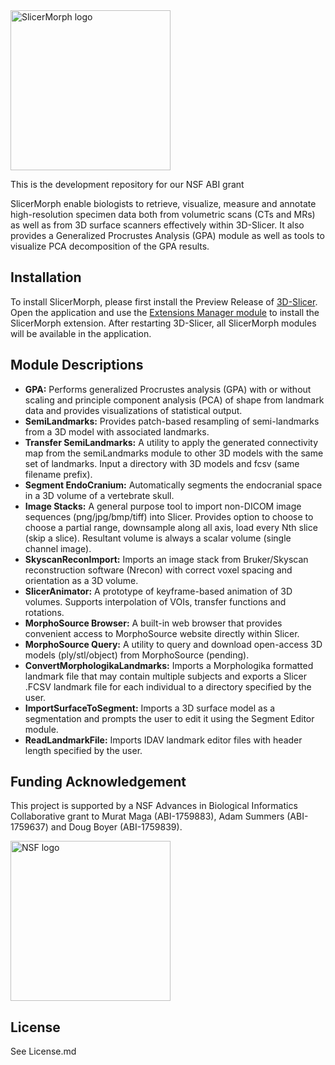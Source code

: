 <img src="https://raw.githubusercontent.com/SlicerMorph/SlicerMorph/master/GPA/Resources/Icons/GPA.png" alt="SlicerMorph logo" width="256" height="256">

This is the development repository for our NSF ABI grant

SlicerMorph enable biologists to retrieve, visualize, measure and annotate high-resolution specimen data both from volumetric scans (CTs and MRs) as well as from 3D surface scanners effectively within 3D-Slicer. It also provides a Generalized Procrustes Analysis (GPA) module as well as tools to visualize PCA decomposition of the GPA results.

## Installation
To install SlicerMorph, please first install the Preview Release of [3D-Slicer](https://download.slicer.org/). Open the application and use the [Extensions Manager module](https://www.slicer.org/wiki/Documentation/Nightly/SlicerApplication/ExtensionsManager) to install the SlicerMorph extension. After restarting 3D-Slicer, all SlicerMorph modules will be available in the application.

## Module Descriptions
- **GPA:** Performs generalized Procrustes analysis (GPA) with or without scaling and principle component analysis (PCA) of shape from landmark data and provides visualizations of statistical output.
- **SemiLandmarks:** Provides patch-based resampling of semi-landmarks from a 3D model with associated landmarks. 
- **Transfer SemiLandmarks:** A utility to apply the generated connectivity map from the semiLandmarks module to other 3D models with the same set of landmarks. Input a directory with 3D models and fcsv (same filename prefix). 
- **Segment EndoCranium:** Automatically segments the endocranial space in a 3D volume of a vertebrate skull. 
- **Image Stacks:** A general purpose tool to import non-DICOM image sequences (png/jpg/bmp/tiff) into Slicer. Provides option to choose to choose a partial range, downsample along all axis, load every Nth slice (skip a slice). Resultant volume is always a scalar volume (single channel image). 
- **SkyscanReconImport:** Imports an image stack from Bruker/Skyscan reconstruction software (Nrecon) with correct voxel spacing and orientation as a 3D volume.
- **SlicerAnimator:** A prototype of keyframe-based animation of 3D volumes. Supports interpolation of VOIs, transfer functions and rotations. 
- **MorphoSource Browser:** A built-in web browser that provides convenient access to MorphoSource website directly within Slicer. 
- **MorphoSource Query:** A utility to query and download open-access 3D models (ply/stl/object) from MorphoSource (pending).
- **ConvertMorphologikaLandmarks:** Imports a Morphologika formatted landmark file that may contain multiple subjects and exports a Slicer .FCSV landmark file for each individual to a directory specified by the user.
- **ImportSurfaceToSegment:** Imports a 3D surface model as a segmentation and prompts the user to edit it using the Segment Editor module.
- **ReadLandmarkFile:** Imports IDAV landmark editor files with header length specified by the user.

## Funding Acknowledgement
This project is supported by a NSF Advances in Biological Informatics Collaborative grant to Murat Maga (ABI-1759883), Adam Summers (ABI-1759637) and Doug Boyer (ABI-1759839).

<img src="./NSF_4-Color_bitmap_Logo.png" alt="NSF logo" width="256" height="256">

## License
See License.md
